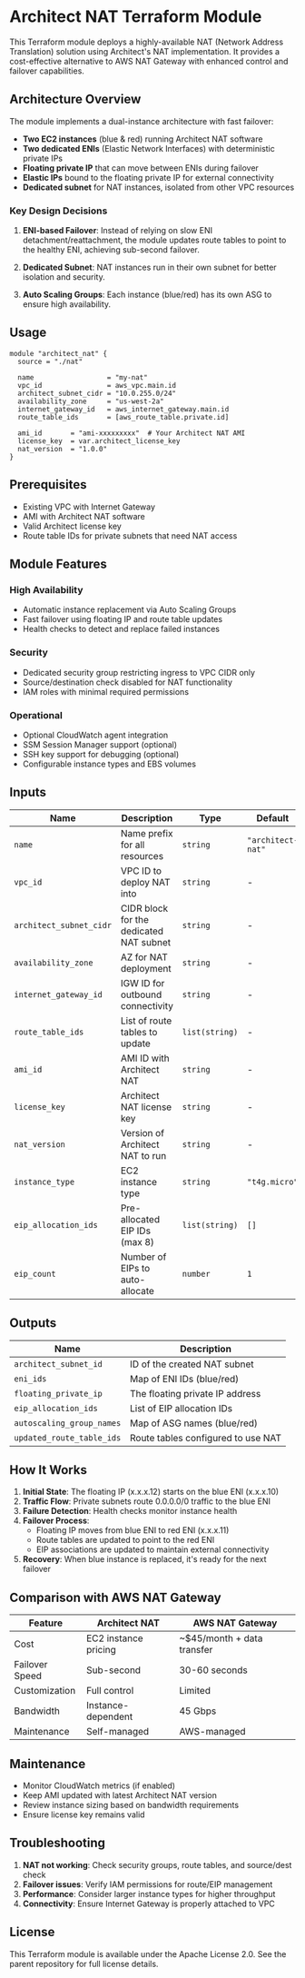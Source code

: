 # Architect NAT Terraform Module

This Terraform module deploys a highly-available NAT (Network Address Translation) solution using Architect's NAT implementation. It provides a cost-effective alternative to AWS NAT Gateway with enhanced control and failover capabilities.

## Architecture Overview

The module implements a dual-instance architecture with fast failover:

- **Two EC2 instances** (blue & red) running Architect NAT software
- **Two dedicated ENIs** (Elastic Network Interfaces) with deterministic private IPs
- **Floating private IP** that can move between ENIs during failover
- **Elastic IPs** bound to the floating private IP for external connectivity
- **Dedicated subnet** for NAT instances, isolated from other VPC resources

### Key Design Decisions

1. **ENI-based Failover**: Instead of relying on slow ENI detachment/reattachment, the module updates route tables to point to the healthy ENI, achieving sub-second failover.

2. **Dedicated Subnet**: NAT instances run in their own subnet for better isolation and security.

3. **Auto Scaling Groups**: Each instance (blue/red) has its own ASG to ensure high availability.

## Usage

```hcl
module "architect_nat" {
  source = "./nat"

  name                  = "my-nat"
  vpc_id                = aws_vpc.main.id
  architect_subnet_cidr = "10.0.255.0/24"
  availability_zone     = "us-west-2a"
  internet_gateway_id   = aws_internet_gateway.main.id
  route_table_ids       = [aws_route_table.private.id]
  
  ami_id       = "ami-xxxxxxxxx"  # Your Architect NAT AMI
  license_key  = var.architect_license_key
  nat_version  = "1.0.0"
}
```

## Prerequisites

- Existing VPC with Internet Gateway
- AMI with Architect NAT software
- Valid Architect license key
- Route table IDs for private subnets that need NAT access

## Module Features

### High Availability
- Automatic instance replacement via Auto Scaling Groups
- Fast failover using floating IP and route table updates
- Health checks to detect and replace failed instances

### Security
- Dedicated security group restricting ingress to VPC CIDR only
- Source/destination check disabled for NAT functionality
- IAM roles with minimal required permissions

### Operational
- Optional CloudWatch agent integration
- SSM Session Manager support (optional)
- SSH key support for debugging (optional)
- Configurable instance types and EBS volumes

## Inputs

| Name | Description | Type | Default | Required |
|------|-------------|------|---------|----------|
| `name` | Name prefix for all resources | `string` | `"architect-nat"` | no |
| `vpc_id` | VPC ID to deploy NAT into | `string` | - | yes |
| `architect_subnet_cidr` | CIDR block for the dedicated NAT subnet | `string` | - | yes |
| `availability_zone` | AZ for NAT deployment | `string` | - | yes |
| `internet_gateway_id` | IGW ID for outbound connectivity | `string` | - | yes |
| `route_table_ids` | List of route tables to update | `list(string)` | - | yes |
| `ami_id` | AMI ID with Architect NAT | `string` | - | yes |
| `license_key` | Architect NAT license key | `string` | - | yes |
| `nat_version` | Version of Architect NAT to run | `string` | - | yes |
| `instance_type` | EC2 instance type | `string` | `"t4g.micro"` | no |
| `eip_allocation_ids` | Pre-allocated EIP IDs (max 8) | `list(string)` | `[]` | no |
| `eip_count` | Number of EIPs to auto-allocate | `number` | `1` | no |

## Outputs

| Name | Description |
|------|-------------|
| `architect_subnet_id` | ID of the created NAT subnet |
| `eni_ids` | Map of ENI IDs (blue/red) |
| `floating_private_ip` | The floating private IP address |
| `eip_allocation_ids` | List of EIP allocation IDs |
| `autoscaling_group_names` | Map of ASG names (blue/red) |
| `updated_route_table_ids` | Route tables configured to use NAT |

## How It Works

1. **Initial State**: The floating IP (x.x.x.12) starts on the blue ENI (x.x.x.10)
2. **Traffic Flow**: Private subnets route 0.0.0.0/0 traffic to the blue ENI
3. **Failure Detection**: Health checks monitor instance health
4. **Failover Process**: 
   - Floating IP moves from blue ENI to red ENI (x.x.x.11)
   - Route tables are updated to point to the red ENI
   - EIP associations are updated to maintain external connectivity
5. **Recovery**: When blue instance is replaced, it's ready for the next failover

## Comparison with AWS NAT Gateway

| Feature | Architect NAT | AWS NAT Gateway |
|---------|---------------|-----------------|
| Cost | EC2 instance pricing | ~$45/month + data transfer |
| Failover Speed | Sub-second | 30-60 seconds |
| Customization | Full control | Limited |
| Bandwidth | Instance-dependent | 45 Gbps |
| Maintenance | Self-managed | AWS-managed |

## Maintenance

- Monitor CloudWatch metrics (if enabled)
- Keep AMI updated with latest Architect NAT version
- Review instance sizing based on bandwidth requirements
- Ensure license key remains valid

## Troubleshooting

1. **NAT not working**: Check security groups, route tables, and source/dest check
2. **Failover issues**: Verify IAM permissions for route/EIP management
3. **Performance**: Consider larger instance types for higher throughput
4. **Connectivity**: Ensure Internet Gateway is properly attached to VPC

## License

This Terraform module is available under the Apache License 2.0. See the parent repository for full license details.